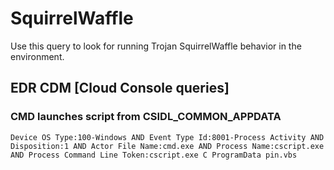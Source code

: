 # SquirrelWaffle

Use this query to look for running Trojan SquirrelWaffle behavior in the environment.

## EDR CDM [Cloud Console queries]

### CMD launches script from CSIDL_COMMON_APPDATA
 
```
Device OS Type:100-Windows AND Event Type Id:8001-Process Activity AND Disposition:1 AND Actor File Name:cmd.exe AND Process Name:cscript.exe AND Process Command Line Token:cscript.exe C ProgramData pin.vbs

```
